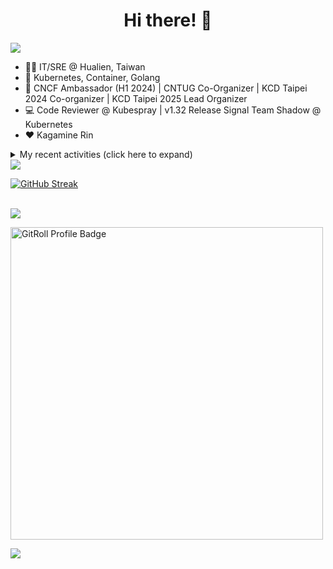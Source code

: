 <div align="center">
  <h1>Hi there! 👋</h1>
</div>

![](https://komarev.com/ghpvc/?username=tico88612&color=brightgreen&style=for-the-badge)

- 🧑‍💻 IT/SRE @ Hualien, Taiwan
- 🐳 Kubernetes, Container, Golang
- 🤝 CNCF Ambassador (H1 2024) | CNTUG Co-Organizer | KCD Taipei 2024 Co-organizer | KCD Taipei 2025 Lead Organizer
- 💻 Code Reviewer @ Kubespray | v1.32 Release Signal Team Shadow @ Kubernetes
- ❤️ Kagamine Rin

<details>
  <summary>My recent activities (click here to expand)</summary>

  #### 👷 Check out what I'm currently working on
  
  - [kubernetes-sigs/kubespray](https://github.com/kubernetes-sigs/kubespray) - Deploy a Production Ready Kubernetes Cluster (1 day ago)
  - [cloud-native-taiwan/Infra-Labs-Docs](https://github.com/cloud-native-taiwan/Infra-Labs-Docs) - Documentation for Cloud Native Taiwan Infra Labs (3 days ago)
  - [coredns/deployment](https://github.com/coredns/deployment) - Scripts, utilities, and examples for deploying CoreDNS. (1 month ago)
  - [cncf/k8s-conformance](https://github.com/cncf/k8s-conformance) - 🧪CNCF K8s Conformance Working Group (2 months ago)
  - [kubernetes/test-infra](https://github.com/kubernetes/test-infra) - Test infrastructure for the Kubernetes project. (3 months ago)
  - [cloud-native-taiwan/coscup-2024-workshop](https://github.com/cloud-native-taiwan/coscup-2024-workshop) - COSCUP 2024 IaC workshop files (3 months ago)
  - [HunterPie/localization](https://github.com/HunterPie/localization) - Localization repository for HunterPie&#39;s client (4 months ago)
  - [cloud-native-taiwan/status-infra-labs](https://github.com/cloud-native-taiwan/status-infra-labs) -  (4 months ago)
  - [longhorn/website](https://github.com/longhorn/website) - https://longhorn.io/ (4 months ago)
  - [cncf/people](https://github.com/cncf/people) - Stores the data that will populate the various people listings on cncf.io (5 months ago)

  #### 🌱 My latest projects
  
  - [tico88612/blog-comments](https://github.com/tico88612/blog-comments) - 
  - [tico88612/get-real-ip](https://github.com/tico88612/get-real-ip) - 
  - [tico88612/podman-monitor-workshop](https://github.com/tico88612/podman-monitor-workshop) - 
  - [tico88612/cicd-hexo-blog-pages](https://github.com/tico88612/cicd-hexo-blog-pages) - 以 Hexo Blog 撰寫 CI/CD Pipeline 網頁
  - [tico88612/cicd-hexo-blog-template](https://github.com/tico88612/cicd-hexo-blog-template) - 以 Hexo Blog 撰寫 CI/CD Pipeline 模板
  - [tico88612/butter-toast-cup-2023](https://github.com/tico88612/butter-toast-cup-2023) - 奶油吐司杯 2023 分數計算機
  - [tico88612/cms-docker](https://github.com/tico88612/cms-docker) - Contest Management System v1.5.dev0 Docker Version
  - [tico88612/network-security-final](https://github.com/tico88612/network-security-final) - 
  - [tico88612/docker-init.engineer](https://github.com/tico88612/docker-init.engineer) - 純靠北工程師 Docker 架設版
  - [tico88612/kantai-teachme.tw](https://github.com/tico88612/kantai-teachme.tw) - 

  #### 🔭 Latest releases I've contributed to
  
  - [backstage/backstage](https://github.com/backstage/backstage) ([v1.34.0-next.0](https://github.com/backstage/backstage/releases/tag/v1.34.0-next.0), today) - Backstage is an open framework for building developer portals
  - [meshery/meshery](https://github.com/meshery/meshery) ([v0.7.161](https://github.com/meshery/meshery/releases/tag/v0.7.161), 1 day ago) - Meshery, the cloud native manager
  - [etcd-io/etcd](https://github.com/etcd-io/etcd) ([v3.4.35](https://github.com/etcd-io/etcd/releases/tag/v3.4.35), 2 weeks ago) - Distributed reliable key-value store for the most critical data of a distributed system
  - [jaegertracing/jaeger](https://github.com/jaegertracing/jaeger) ([v1.63.0](https://github.com/jaegertracing/jaeger/releases/tag/v1.63.0), 2 weeks ago) - CNCF Jaeger, a Distributed Tracing Platform
  - [jaegertracing/jaeger-ui](https://github.com/jaegertracing/jaeger-ui) ([v1.63.0](https://github.com/jaegertracing/jaeger-ui/releases/tag/v1.63.0), 2 weeks ago) - Web UI for Jaeger
  - [kedacore/keda](https://github.com/kedacore/keda) ([v2.16.0](https://github.com/kedacore/keda/releases/tag/v2.16.0), 2 weeks ago) -  KEDA is a Kubernetes-based Event Driven Autoscaling component. It provides event driven scale for any container running in Kubernetes 
  - [kubernetes-sigs/kubespray](https://github.com/kubernetes-sigs/kubespray) ([v2.25.1](https://github.com/kubernetes-sigs/kubespray/releases/tag/v2.25.1), 3 weeks ago) - Deploy a Production Ready Kubernetes Cluster
  - [projectcontour/contour](https://github.com/projectcontour/contour) ([v1.30.1](https://github.com/projectcontour/contour/releases/tag/v1.30.1), 3 weeks ago) - Contour is a Kubernetes ingress controller using Envoy proxy.
  - [metal3-io/cluster-api-provider-metal3](https://github.com/metal3-io/cluster-api-provider-metal3) ([v1.8.2](https://github.com/metal3-io/cluster-api-provider-metal3/releases/tag/v1.8.2), 1 month ago) - Metal³ integration with https://github.com/kubernetes-sigs/cluster-api
  - [metal3-io/ip-address-manager](https://github.com/metal3-io/ip-address-manager) ([v1.8.1](https://github.com/metal3-io/ip-address-manager/releases/tag/v1.8.1), 1 month ago) - IP address Manager for Cluster API Provider Metal3

  #### 🔨 My recent Pull Requests
  
  - [Bump: OpenStack Cloud Controller Manager to v1.31.1](https://github.com/kubernetes-sigs/kubespray/pull/11738) on [kubernetes-sigs/kubespray](https://github.com/kubernetes-sigs/kubespray) (3 days ago)
  - [Bump: Kubernetes default version v1.31.3](https://github.com/kubernetes-sigs/kubespray/pull/11737) on [kubernetes-sigs/kubespray](https://github.com/kubernetes-sigs/kubespray) (4 days ago)
  - [Bump: Docusaurus 3.6 &amp; Node 20](https://github.com/cloud-native-taiwan/Infra-Labs-Docs/pull/72) on [cloud-native-taiwan/Infra-Labs-Docs](https://github.com/cloud-native-taiwan/Infra-Labs-Docs) (5 days ago)
  - [Bump: pause container upgrade to 3.10](https://github.com/kubernetes-sigs/kubespray/pull/11695) on [kubernetes-sigs/kubespray](https://github.com/kubernetes-sigs/kubespray) (2 weeks ago)
  - [Feat: kubeadm v1beta4 support](https://github.com/kubernetes-sigs/kubespray/pull/11674) on [kubernetes-sigs/kubespray](https://github.com/kubernetes-sigs/kubespray) (4 weeks ago)
  - [[cert-manager] upgrade to v1.15.3](https://github.com/kubernetes-sigs/kubespray/pull/11668) on [kubernetes-sigs/kubespray](https://github.com/kubernetes-sigs/kubespray) (1 month ago)
  - [Fix `debian11-custom-cni` failing test &amp; upgrade `debian12-custom-cni-helm` chart version](https://github.com/kubernetes-sigs/kubespray/pull/11654) on [kubernetes-sigs/kubespray](https://github.com/kubernetes-sigs/kubespray) (1 month ago)
  - [Add Kubernetes 1.31](https://github.com/coredns/deployment/pull/301) on [coredns/deployment](https://github.com/coredns/deployment) (1 month ago)
  - [Feat: CoreDNS upgrade to v1.11.3](https://github.com/kubernetes-sigs/kubespray/pull/11653) on [kubernetes-sigs/kubespray](https://github.com/kubernetes-sigs/kubespray) (1 month ago)
  - [Cleanup: remove in-tree cloud provider support](https://github.com/kubernetes-sigs/kubespray/pull/11633) on [kubernetes-sigs/kubespray](https://github.com/kubernetes-sigs/kubespray) (1 month ago)

  #### ⭐ Recent Stars
  
  - [inspektor-gadget/inspektor-gadget](https://github.com/inspektor-gadget/inspektor-gadget) - Inspektor Gadget is a set of tools and framework for data collection and system inspection on Kubernetes clusters and Linux hosts using eBPF (2 weeks ago)
  - [charmbracelet/vhs](https://github.com/charmbracelet/vhs) - Your CLI home video recorder 📼 (2 weeks ago)
  - [knabben/stalker](https://github.com/knabben/stalker) - Stalk and Hunt Flake Testgrid Jobs  (1 month ago)
  - [ljcucc/mobai-alei](https://github.com/ljcucc/mobai-alei) - 膜拜阿雷的信眾有福了！現在到 mobai-alei.ljcu.cc 就可以產生膜拜貼圖！ (3 months ago)
  - [aome510/spotify-player](https://github.com/aome510/spotify-player) - A Spotify player in the terminal with full feature parity (4 months ago)
  - [nalexn/clean-architecture-swiftui](https://github.com/nalexn/clean-architecture-swiftui) - SwiftUI sample app using Clean Architecture. Examples of working with CoreData persistence, networking, dependency injection, unit testing, and more. (4 months ago)
  - [bpg/terraform-provider-proxmox](https://github.com/bpg/terraform-provider-proxmox) - Terraform Provider for Proxmox (4 months ago)
  - [kubernetes/enhancements](https://github.com/kubernetes/enhancements) - Enhancements tracking repo for Kubernetes (7 months ago)
  - [kubernetes-sigs/kubespray](https://github.com/kubernetes-sigs/kubespray) - Deploy a Production Ready Kubernetes Cluster (11 months ago)
  - [fduran/sadservers](https://github.com/fduran/sadservers) - SadServers: Linux &amp; DevOps Troubleshooting Scenarios SaaS (1 year ago)

  #### 👯 Check out some of my recent followers
  
  - [cameronraysmith](https://github.com/cameronraysmith)
  - [BlueBoy247](https://github.com/BlueBoy247)
  - [Charles-Chrismann](https://github.com/Charles-Chrismann)
  - [hu8813](https://github.com/hu8813)
  - [wolf-yuan-6115](https://github.com/wolf-yuan-6115)
</details>

<img src="https://github-readme-stats.vercel.app/api?username=tico88612&hide_title=true&count_private=true&show_icons=true" />

<br>

<a href="https://git.io/streak-stats"><img src="https://streak-stats.demolab.com?user=tico88612&theme=one-dark-pro" alt="GitHub Streak" /></a>

<br>

<img src="https://github-profile-trophy.vercel.app/?username=tico88612&theme=flat&no-frame=true&theme=onedark&margin-w=15&column=4" />

<be>

<a href="https://gitroll.io/profile/u0ufMd0HHwCUrp6xGFYIqjIkupi83" target="_blank"><img width=500px src="https://gitroll.io/api/badges/profiles/v1/u0ufMd0HHwCUrp6xGFYIqjIkupi83" alt="GitRoll Profile Badge"/></a>


![](https://hit.yhype.me/github/profile?user_id=17496418)
